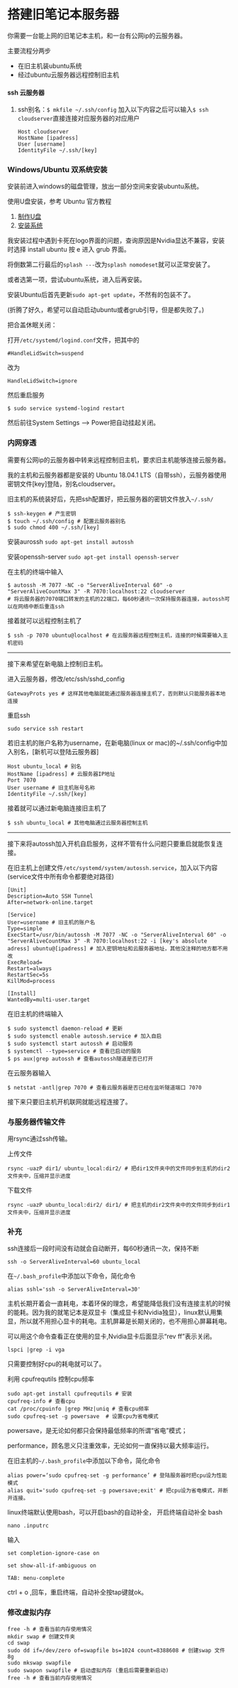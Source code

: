 # 搭建旧笔记本服务器

你需要一台能上网的旧笔记本主机，和一台有公网ip的云服务器。

主要流程分两步

- 在旧主机装ubuntu系统
- 经过ubuntu云服务器远程控制旧主机



#### ssh 云服务器

1. ssh别名：`$ mkfile ~/.ssh/config` 加入以下内容之后可以输入`$ ssh cloudserver`直接连接对应服务器的对应用户

   ```
   Host cloudserver
   HostName [ipadress]
   User [username]
   IdentityFile ~/.ssh/[key]
   ```

   

### Windows/Ubuntu 双系统安装

安装前进入windows的磁盘管理，放出一部分空间来安装ubuntu系统。

使用U盘安装，参考 Ubuntu 官方教程

1. [制作U盘](https://tutorials.ubuntu.com/tutorial/tutorial-create-a-usb-stick-on-windows#0)
2. [安装系统](https://tutorials.ubuntu.com/tutorial/tutorial-install-ubuntu-desktop#0)

我安装过程中遇到卡死在logo界面的问题，查询原因是Nvidia显达不兼容，安装时选择 install ubuntu 按 e 进入 grub 界面。

将倒数第二行最后的`splash ---`改为`splash nomodeset`就可以正常安装了。

或者选第一项，尝试ubuntu系统，进入后再安装。

安装Ubuntu后首先更新`sudo apt-get update`，不然有的包装不了。

(折腾了好久，希望可以自动启动ubuntu或者grub引导，但是都失败了。)

把合盖休眠关闭：

打开`/etc/systemd/logind.conf`文件，把其中的

`#HandleLidSwitch=suspend`

改为

`HandleLidSwitch=ignore`

然后重启服务

```
$ sudo service systemd-logind restart
```

然后前往System Settings –> Power把自动挂起关闭。

### 内网穿透

需要有公网ip的云服务器中转来远程控制旧主机，要求旧主机能够连接云服务器。

我的主机和云服务器都是安装的 Ubuntu 18.04.1 LTS（自带ssh），云服务器使用密钥文件[key]登陆，别名cloudserver。

旧主机的系统装好后，先把ssh配置好，把云服务器的密钥文件放入`~/.ssh/`

```
$ ssh-keygen # 产生密钥
$ touch ~/.ssh/config # 配置云服务器别名
$ sudo chmod 400 ~/.ssh/[key]
```

安装aurossh `sudo apt-get install autossh `

安装openssh-server `sudo apt-get install openssh-server`

在主机的终端中输入
```
$ autossh -M 7077 -NC -o "ServerAliveInterval 60" -o "ServerAliveCountMax 3" -R 7070:localhost:22 cloudserver 
# 将云服务器的7070端口转发的主机的22端口，每60秒通讯一次保持服务器连接，autossh可以在网络中断后重连ssh
```




接着就可以远程控制主机了

```
$ ssh -p 7070 ubuntu@localhost # 在云服务器远程控制主机，连接的时候需要输入主机密码
```



---



接下来希望在新电脑上控制旧主机。

进入云服务器，修改/etc/ssh/sshd_config

```
GatewayProts yes # 这样其他电脑就能通过服务器连接主机了，否则默认只能服务器本地连接
```

重启ssh

```
sudo service ssh restart
```

若旧主机的账户名称为username，在新电脑(linux or mac)的~/.ssh/config中加入别名，[新机可以登陆云服务器]

```
Host ubuntu_local # 别名
HostName [ipadress] # 云服务器IP地址
Port 7070 
User username # 旧主机账号名称
IdentityFile ~/.ssh/[key]
```

接着就可以通过新电脑连接旧主机了
```
$ ssh ubuntu_local # 其他电脑通过云服务器控制主机
```



---



接下来将autossh加入开机自启服务，这样不管有什么问题只要重启就能恢复连接。

在旧主机上创建文件`/etc/systemd/system/autossh.service`，加入以下内容(service文件中所有命令都要绝对路径)

```
[Unit]
Description=Auto SSH Tunnel
After=network-online.target

[Service]
User=username # 旧主机的账户名
Type=simple
ExecStart=/usr/bin/autossh -M 7077 -NC -o "ServerAliveInterval 60" -o "ServerAliveCountMax 3" -R 7070:localhost:22 -i [key's absolute adress] ubuntu@[ipadress] # 加入密钥地址和云服务器地址，其他没注释的地方都不用改
ExecReload=
Restart=always
RestartSec=5s
KillMod=process

[Install]
WantedBy=multi-user.target
```

在旧主机的终端输入

```
$ sudo systemctl daemon-reload # 更新
$ sudo systemctl enable autossh.service # 加入自启
$ sudo systemctl start autossh # 启动服务
$ systemctl --type=service # 查看已启动的服务
$ ps aux|grep autossh # 查看autossh隧道是否已打开
```

在云服务器输入

```
$ netstat -antl|grep 7070 # 查看云服务器是否已经在监听隧道端口 7070
```

接下来只要旧主机开机联网就能远程连接了。



### 与服务器传输文件

用rsync通过ssh传输。

上传文件

```
rsync -uazP dir1/ ubuntu_local:dir2/ # 把dir1文件夹中的文件同步到主机的dir2文件夹中，压缩并显示进度
```

下载文件

```
rsync -uazP ubuntu_local:dir2/ dir1/ # 把主机的dir2文件夹中的文件同步到dir1文件夹中，压缩并显示进度
```



### 补充

ssh连接后一段时间没有动就会自动断开，每60秒通讯一次，保持不断

```
ssh -o ServerAliveInterval=60 ubuntu_local
```
在`~/.bash_profile`中添加以下命令，简化命令
```
alias sshl='ssh -o ServerAliveInterval=30'
```



主机长期开着会一直耗电，本着环保的理念，希望能降低我们没有连接主机的时候的能耗。因为我的就笔记本是双显卡（集成显卡和Nvidia独显），linux默认用集显，所以就不用担心显卡的耗电。主机屏幕是长期关闭的，也不用担心屏幕耗电。

可以用这个命令查看正在使用的显卡,Nvidia显卡后面显示“rev ff”表示关闭。

```
lspci |grep -i vga
```



只需要控制好cpu的耗电就可以了。

利用 cpufrequtils 控制cpu频率

```
sudo apt-get install cpufrequtils # 安装
cpufreq-info # 查看cpu 
cat /proc/cpuinfo |grep MHz|uniq # 查看cpu频率
sudo cpufreq-set -g powersave  # 设置cpu为省电模式
```

powersave，是无论如何都只会保持最低频率的所谓“省电”模式；

performance，顾名思义只注重效率，无论如何一直保持以最大频率运行。



在旧主机的`~/.bash_profile`中添加以下命令，简化命令

```
alias power=‘sudo cpufreq-set -g performance’ # 登陆服务器时把cpu设为性能模式
alias quit='sudo cpufreq-set -g powersave;exit' # 把cpu设为省电模式，并断开连接。
```



linux终端默认使用bash，可以开启bash的自动补全，
开启终端自动补全 bash

```
nano .inputrc
```

输入

```
set completion-ignore-case on

set show-all-if-ambiguous on

TAB: menu-complete
```

ctrl + o ,回车，重启终端，自动补全按tap键就ok。



### 修改虚拟内存

```
free -h # 查看当前内存使用情况
mkdir swap # 创建文件夹 
cd swap
sudo dd if=/dev/zero of=swapfile bs=1024 count=8388608 # 创建swap 文件 8g
sudo mkswap swapfile 
sudo swapon swapfile # 启动虚拟内存 (重启后需要重新启动)
free -h # 查看当前内存使用情况
```

